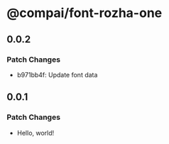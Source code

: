 # @compai/font-rozha-one

## 0.0.2

### Patch Changes

- b971bb4f: Update font data

## 0.0.1

### Patch Changes

- Hello, world!
